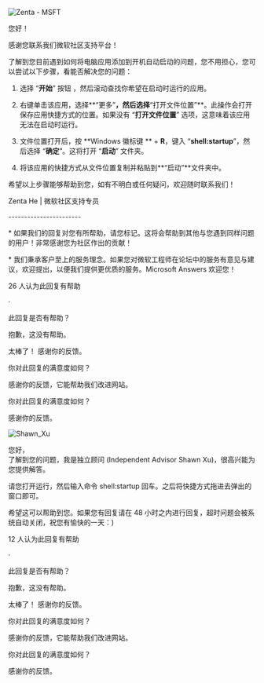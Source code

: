 <!-- Render the shared resources before rendering body -->

![Zenta - MSFT](https://filestore.community.support.microsoft.com/api/profileimages/ba48fea6-a7de-4d6d-b317-e6a5e86482dc "Zenta - MSFT")

您好！

感谢您联系我们微软社区支持平台！

了解到您目前遇到如何将电脑应用添加到开机自动启动的问题，您不用担心，您可以尝试以下步骤，看能否解决您的问题：

1. 选择 “**开始**” 按钮 ，然后滚动查找你希望在启动时运行的应用。

2. 右键单击该应用，选择**“更多”**，然后选择**“打开文件位置”**。此操作会打开保存应用快捷方式的位置。如果没有 “**打开文件位置**” 选项，这意味着该应用无法在启动时运行。

3. 文件位置打开后，按 **Windows 徽标键 ** + **R**，键入 “**shell:startup**”，然后选择 “**确定**”。这将打开 “**启动**” 文件夹。

4. 将该应用的快捷方式从文件位置复制并粘贴到**“启动”**文件夹中。

希望以上步骤能够帮助到您，如有不明白或任何疑问，欢迎随时联系我们！

Zenta He | 微软社区支持专员

\-----------------------

\* 如果我们的回复对您有所帮助，请您标记。这将会帮助到其他与您遇到同样问题的用户！非常感谢您为社区作出的贡献！

\* 我们秉承客户至上的服务理念。如果您对微软工程师在论坛中的服务有意见与建议，欢迎提出，以便我们提供更优质的服务。Microsoft Answers 欢迎您！

26 人认为此回复有帮助

·

此回复是否有帮助？

抱歉，这没有帮助。

太棒了！ 感谢你的反馈。

你对此回复的满意度如何？

感谢你的反馈，它能帮助我们改进网站。

你对此回复的满意度如何？

感谢你的反馈。

![Shawn\_Xu](https://filestore.community.support.microsoft.com/api/profileimages/4bbd8b6e-3cfd-4a63-98a4-45e6862efb68 "Shawn_Xu")

您好，\
了解到您的问题，我是独立顾问 (Independent Advisor Shawn Xu)，很高兴能为您提供解答。

请您打开运行，然后输入命令 shell:startup 回车。之后将快捷方式拖进去弹出的窗口即可。

希望这可以帮助到您。如果您有回复请在 48 小时之内进行回复，超时问题会被系统自动关闭，祝您有愉快的一天：)

12 人认为此回复有帮助

·

此回复是否有帮助？

抱歉，这没有帮助。

太棒了！ 感谢你的反馈。

你对此回复的满意度如何？

感谢你的反馈，它能帮助我们改进网站。

你对此回复的满意度如何？

感谢你的反馈。
